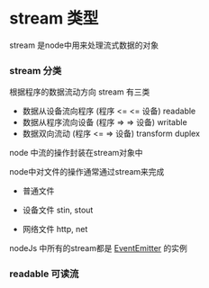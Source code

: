 # stream 类型

stream 是node中用来处理流式数据的对象

### stream 分类

根据程序的数据流动方向 stream 有三类

- 数据从设备流向程序 (程序 <= <= 设备) readable
- 数据从程序流向设备 (程序 => => 设备) writable
- 数据双向流动 (程序 <= => 设备) transform duplex 

node 中流的操作封装在stream对象中

node中对文件的操作通常通过stream来完成

- 普通文件

- 设备文件 stin, stout

- 网络文件 http, net

nodeJs 中所有的stream都是 [EventEmitter](https://nodejs.org/dist/latest/docs/api/events.html#events_class_eventemitter) 的实例

### readable 可读流



